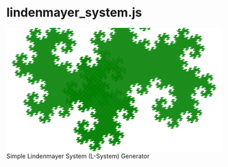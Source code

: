 # lindenmayer_system.js
![dragon curve](dragon.png?raw=true)
Simple Lindenmayer System (L-System) Generator


